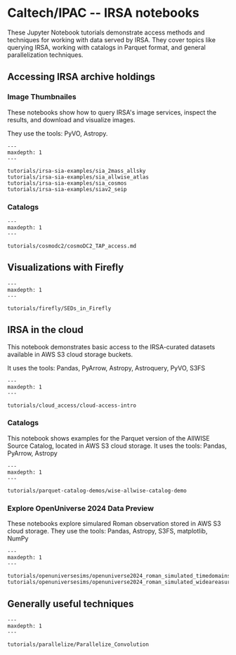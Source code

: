 # Caltech/IPAC -- IRSA notebooks


These Jupyter Notebook tutorials demonstrate access methods and techniques for working with data served by IRSA.
They cover topics like querying IRSA, working with catalogs in Parquet format, and general parallelization techniques.


## Accessing IRSA archive holdings

### Image Thumbnailes

These notebooks show how to query IRSA's image services, inspect the results, and download and visualize images.

They use the tools: PyVO, Astropy.

```{toctree}
---
maxdepth: 1
---

tutorials/irsa-sia-examples/sia_2mass_allsky
tutorials/irsa-sia-examples/sia_allwise_atlas
tutorials/irsa-sia-examples/sia_cosmos
tutorials/irsa-sia-examples/siav2_seip

```

### Catalogs

```{toctree}
---
maxdepth: 1
---

tutorials/cosmodc2/cosmoDC2_TAP_access.md

```



## Visualizations with Firefly

```{toctree}
---
maxdepth: 1
---

tutorials/firefly/SEDs_in_Firefly

```



## IRSA in the cloud

This notebook demonstrates basic access to the IRSA-curated datasets available in AWS S3 cloud storage buckets.

It uses the tools: Pandas, PyArrow, Astropy, Astroquery, PyVO, S3FS

```{toctree}
---
maxdepth: 1
---

tutorials/cloud_access/cloud-access-intro
```

### Catalogs

This notebook shows examples for the Parquet version of the AllWISE Source Catalog, located in AWS S3 cloud storage.
It uses the tools: Pandas, PyArrow, Astropy


```{toctree}
---
maxdepth: 1
---

tutorials/parquet-catalog-demos/wise-allwise-catalog-demo

```

### Explore OpenUniverse 2024 Data Preview

These notebooks explore simulared Roman observation stored in AWS S3 cloud storage.
They use the tools: Pandas, Astropy, S3FS, matplotlib, NumPy

```{toctree}
---
maxdepth: 1
---

tutorials/openuniversesims/openuniverse2024_roman_simulated_timedomainsurvey
tutorials/openuniversesims/openuniverse2024_roman_simulated_wideareasurvey

```

## Generally useful techniques

```{toctree}
---
maxdepth: 1
---

tutorials/parallelize/Parallelize_Convolution

```
